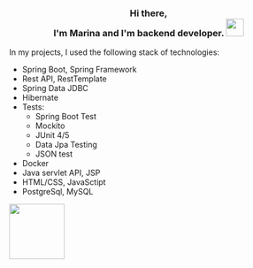 ### <h3 align="center"> Hi there, <br> I'm Marina and I'm backend developer. <img src="https://github.com/blackcater/blackcater/raw/main/images/Hi.gif" height="32"/></h3>

In my projects, I used the following stack of technologies:

* Spring Boot, Spring Framework
* Rest API, RestTemplate
* Spring Data JDBC
* Hibernate
* Tests: 
    * Spring Boot Test
    * Mockito
    * JUnit 4/5
    * Data Jpa Testing
    * JSON test
* Docker    
* Java servlet API, JSP
* HTML/CSS, JavaSctipt
* PostgreSql, MySQL

<img width="100" height="100" src="https://user-images.githubusercontent.com/96682553/198229389-5ee1dca8-417c-48ee-a10c-de4f97a6dc52.png">

<!--
**marussiakuz/marussiakuz** is a ✨ _special_ ✨ repository because its `README.md` (this file) appears on your GitHub profile.

Here are some ideas to get you started:

- 🔭 I’m currently working on ...
- 🌱 I’m currently learning ...
- 👯 I’m looking to collaborate on ...
- 🤔 I’m looking for help with ...
- 💬 Ask me about ...
- 📫 How to reach me: ...
- 😄 Pronouns: ...
- ⚡ Fun fact: ...
-->
